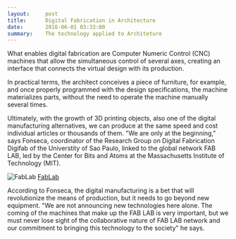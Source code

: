 ```yaml
---
layout:     post
title:      Digital Fabrication in Architecture
date:       2016-06-01 03:33:00
summary:    The technology applied to Architeture
---
```


What enables digital fabrication are Computer Numeric Control (CNC) machines that allow the simultaneous control of several axes, creating an interface that connects the virtual design with its production.

In practical terms, the architect conceives a piece of furniture, for example, and once properly programmed with the design specifications, the machine materializes parts, without the need to operate the machine manually several times.

Ultimately, with the growth of 3D printing objects, also one of the digital manufacturing alternatives, we can produce at the same speed and cost individual articles or thousands of them. "We are only at the beginning," says Fonseca, coordinator of the Research Group on Digital Fabrication Digifab of the Universtity of Sao Paulo, linked to the global network FAB LAB, led by the Center for Bits and Atoms at the Massachusetts Institute of Technology (MIT).

 ![FabLab](raeldominiquini.github.io/images/4_fablab.png)
 [FabLab](http://digifab.fau.usp.br/)

According to Fonseca, the digital manufacturing is a bet that will revolutionize the means of production, but it needs to go beyond new equipment. "We are not announcing new technologies here alone. The coming of the machines that make up the FAB LAB is very important, but we must never lose sight of the collaborative nature of FAB LAB network and our commitment to bringing this technology to the society" he says.
